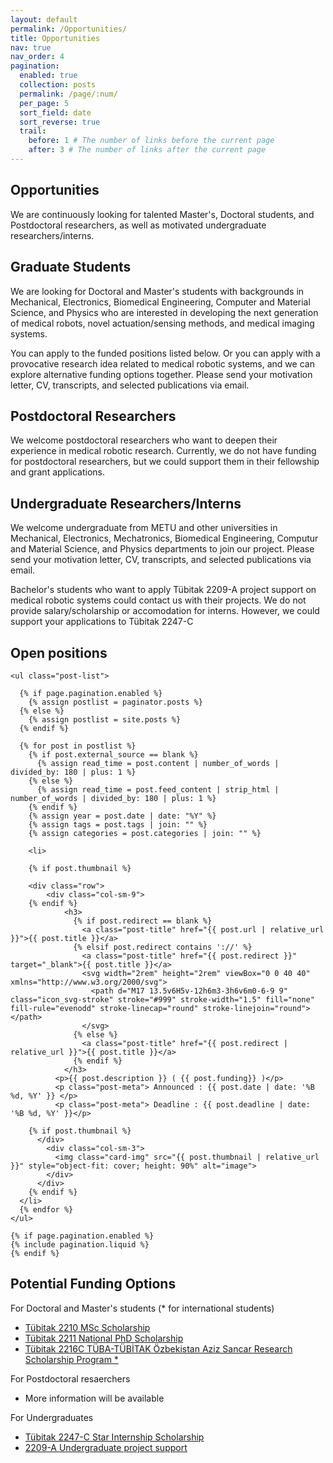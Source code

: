 ```yaml
---
layout: default
permalink: /Opportunities/
title: Opportunities
nav: true
nav_order: 4
pagination:
  enabled: true
  collection: posts
  permalink: /page/:num/
  per_page: 5
  sort_field: date
  sort_reverse: true
  trail:
    before: 1 # The number of links before the current page
    after: 3 # The number of links after the current page
---
```


<h2> Opportunities </h2>
  <p>We are continuously looking for talented Master's, Doctoral students, and Postdoctoral researchers, as well as motivated undergraduate researchers/interns. </p>

<h2> Graduate Students </h2>
  <p> We are looking for Doctoral and Master's students with backgrounds in Mechanical, Electronics, Biomedical Engineering, Computer and Material Science, and Physics who are interested in developing the next generation of medical robots, novel actuation/sensing methods, and medical imaging systems.  </p>

  <p>You can apply to the funded positions listed below. Or you can apply with a provocative research idea related to medical robotic systems, and we can explore alternative funding options together. Please send your motivation letter, CV, transcripts, and selected publications via email.   </p>

<h2> Postdoctoral Researchers </h2>
  <p>We welcome postdoctoral researchers who want to deepen their experience in medical robotic research. Currently, we do not have funding for postdoctoral researchers, but we could support them in their fellowship and grant applications. </p>

<h2> Undergraduate Researchers/Interns </h2>
  <p>We welcome undergraduate from METU and other universities in Mechanical, Electronics, Mechatronics, Biomedical Engineering, Computur and Material Science, and Physics departments to join our project. Please send your motivation letter, CV, transcripts, and selected publications via email.   </p>

  <p>Bachelor's students who want to apply Tübitak 2209-A project support on medical robotic systems could contact us with their projects. We do not provide salary/scholarship or accomodation for interns. However, we could support your applications to Tübitak 2247-C  </p>

<h2> Open positions </h2>
  <div class="post">

    <ul class="post-list">

      {% if page.pagination.enabled %}
        {% assign postlist = paginator.posts %}
      {% else %}
        {% assign postlist = site.posts %}
      {% endif %}

      {% for post in postlist %}
        {% if post.external_source == blank %}
          {% assign read_time = post.content | number_of_words | divided_by: 180 | plus: 1 %}
        {% else %}
          {% assign read_time = post.feed_content | strip_html | number_of_words | divided_by: 180 | plus: 1 %}
        {% endif %}
        {% assign year = post.date | date: "%Y" %}
        {% assign tags = post.tags | join: "" %}
        {% assign categories = post.categories | join: "" %}

        <li>

        {% if post.thumbnail %}

        <div class="row">
            <div class="col-sm-9">
        {% endif %}
                <h3>
                  {% if post.redirect == blank %}
                    <a class="post-title" href="{{ post.url | relative_url }}">{{ post.title }}</a>
                  {% elsif post.redirect contains '://' %}
                    <a class="post-title" href="{{ post.redirect }}" target="_blank">{{ post.title }}</a>
                    <svg width="2rem" height="2rem" viewBox="0 0 40 40" xmlns="http://www.w3.org/2000/svg">
                      <path d="M17 13.5v6H5v-12h6m3-3h6v6m0-6-9 9" class="icon_svg-stroke" stroke="#999" stroke-width="1.5" fill="none" fill-rule="evenodd" stroke-linecap="round" stroke-linejoin="round"></path>
                    </svg>
                  {% else %}
                    <a class="post-title" href="{{ post.redirect | relative_url }}">{{ post.title }}</a>
                  {% endif %}
                </h3>
              <p>{{ post.description }} ( {{ post.funding}} )</p>
              <p class="post-meta"> Announced : {{ post.date | date: '%B %d, %Y' }} </p>
              <p class="post-meta"> Deadline : {{ post.deadline | date: '%B %d, %Y' }}</p>

        {% if post.thumbnail %}
          </div>
            <div class="col-sm-3">
              <img class="card-img" src="{{ post.thumbnail | relative_url }}" style="object-fit: cover; height: 90%" alt="image">
            </div>
          </div>
        {% endif %}
      </li>
      {% endfor %}
    </ul>

    {% if page.pagination.enabled %}
    {% include pagination.liquid %}
    {% endif %}
  </div>

<h2> Potential Funding Options </h2>
  <p> For Doctoral and Master's students (* for international students) </p>
  <ul>
    <li> 
        <a href="https://tubitak.gov.tr/tr/burslar/lisansustu/egitim-burs-programlari/2210-yurt-ici-yuksek-lisans-burs-programlari">
        Tübitak 2210 MSc Scholarship</a>  </li>
    <li> 
        <a href="https://tubitak.gov.tr/tr/burslar/lisansustu/egitim-burs-programlari/2211-yurt-ici-doktora-burs-programlari">
        Tübitak 2211 National PhD Scholarship</a>  
    <li> 
        <a href="https://tubitak.gov.tr/tr/burslar/lisansustu/uluslararasi-burslar/2216c-tuba-tubitak-ozbekistan-aziz-sancar-arastirma-burs-programi">
        Tübitak 2216C TÜBA-TÜBİTAK Özbekistan Aziz Sancar Research Scholarship Program *</a> 
  </ul> 
  <p> For Postdoctoral resaerchers </p>
  <ul>
    <li> More information will be available </li>
  </ul> 
  <p> For Undergraduates </p>
  <ul>
    <li> 
      <a href="https://tubitak.gov.tr/tr/burslar/lisans-onlisans/burs-programlari/2247-c-stajyer-arastirmaci-burs-programi-star">
      Tübitak 2247-C Star Internship Scholarship</a> 
    <li> 
      <a href="https://tubitak.gov.tr/en/scholarships/lisans-onlisans/destek-programlari/2209-research-project-support-programme-undergraduate-students"> 
      2209-A Undergraduate project support</a> </li>
  </ul> 
